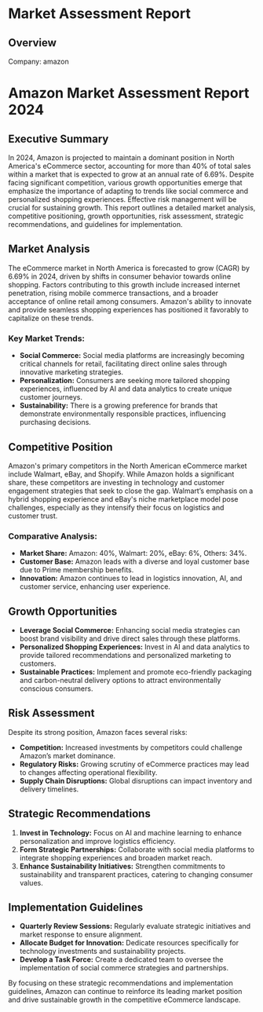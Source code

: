 # Market Assessment Report

## Overview
Company: amazon
# Amazon Market Assessment Report 2024

## Executive Summary
In 2024, Amazon is projected to maintain a dominant position in North America's eCommerce sector, accounting for more than 40% of total sales within a market that is expected to grow at an annual rate of 6.69%. Despite facing significant competition, various growth opportunities emerge that emphasize the importance of adapting to trends like social commerce and personalized shopping experiences. Effective risk management will be crucial for sustaining growth. This report outlines a detailed market analysis, competitive positioning, growth opportunities, risk assessment, strategic recommendations, and guidelines for implementation.

## Market Analysis
The eCommerce market in North America is forecasted to grow (CAGR) by 6.69% in 2024, driven by shifts in consumer behavior towards online shopping. Factors contributing to this growth include increased internet penetration, rising mobile commerce transactions, and a broader acceptance of online retail among consumers. Amazon's ability to innovate and provide seamless shopping experiences has positioned it favorably to capitalize on these trends.

### Key Market Trends:
- **Social Commerce:** Social media platforms are increasingly becoming critical channels for retail, facilitating direct online sales through innovative marketing strategies.
- **Personalization:** Consumers are seeking more tailored shopping experiences, influenced by AI and data analytics to create unique customer journeys.
- **Sustainability:** There is a growing preference for brands that demonstrate environmentally responsible practices, influencing purchasing decisions.

## Competitive Position
Amazon's primary competitors in the North American eCommerce market include Walmart, eBay, and Shopify. While Amazon holds a significant share, these competitors are investing in technology and customer engagement strategies that seek to close the gap. Walmart’s emphasis on a hybrid shopping experience and eBay's niche marketplace model pose challenges, especially as they intensify their focus on logistics and customer trust.

### Comparative Analysis:
- **Market Share:** Amazon: 40%, Walmart: 20%, eBay: 6%, Others: 34%.
- **Customer Base:** Amazon leads with a diverse and loyal customer base due to Prime membership benefits.
- **Innovation:** Amazon continues to lead in logistics innovation, AI, and customer service, enhancing user experience.

## Growth Opportunities
- **Leverage Social Commerce:** Enhancing social media strategies can boost brand visibility and drive direct sales through these platforms.
- **Personalized Shopping Experiences:** Invest in AI and data analytics to provide tailored recommendations and personalized marketing to customers.
- **Sustainable Practices:** Implement and promote eco-friendly packaging and carbon-neutral delivery options to attract environmentally conscious consumers.

## Risk Assessment
Despite its strong position, Amazon faces several risks:
- **Competition:** Increased investments by competitors could challenge Amazon’s market dominance.
- **Regulatory Risks:** Growing scrutiny of eCommerce practices may lead to changes affecting operational flexibility.
- **Supply Chain Disruptions:** Global disruptions can impact inventory and delivery timelines.

## Strategic Recommendations
1. **Invest in Technology:** Focus on AI and machine learning to enhance personalization and improve logistics efficiency.
2. **Form Strategic Partnerships:** Collaborate with social media platforms to integrate shopping experiences and broaden market reach.
3. **Enhance Sustainability Initiatives:** Strengthen commitments to sustainability and transparent practices, catering to changing consumer values.

## Implementation Guidelines
- **Quarterly Review Sessions:** Regularly evaluate strategic initiatives and market response to ensure alignment.
- **Allocate Budget for Innovation:** Dedicate resources specifically for technology investments and sustainability projects.
- **Develop a Task Force:** Create a dedicated team to oversee the implementation of social commerce strategies and partnerships.

By focusing on these strategic recommendations and implementation guidelines, Amazon can continue to reinforce its leading market position and drive sustainable growth in the competitive eCommerce landscape.